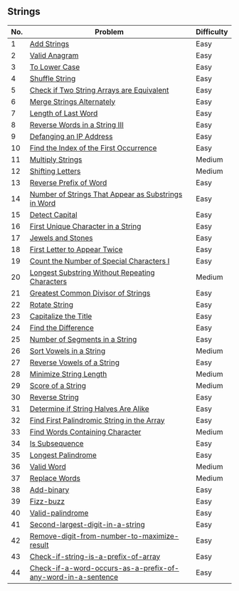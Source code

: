 
## Strings

| No.  | Problem                                           | Difficulty |
|----|---------------------------------------------------|------------|
| 1  | [Add Strings](https://leetcode.com/problems/add-strings/)                                               | Easy       |
| 2  | [Valid Anagram](https://leetcode.com/problems/valid-anagram/)                                           | Easy       |
| 3  | [To Lower Case](https://leetcode.com/problems/to-lower-case/)                                           | Easy       |
| 4  | [Shuffle String](https://leetcode.com/problems/shuffle-string/)                                         | Easy       |
| 5  | [Check if Two String Arrays are Equivalent](https://leetcode.com/problems/check-if-two-string-arrays-are-equivalent/) | Easy |
| 6  | [Merge Strings Alternately](https://leetcode.com/problems/merge-strings-alternately/)                   | Easy       |
| 7  | [Length of Last Word](https://leetcode.com/problems/length-of-last-word/)                               | Easy       |
| 8  | [Reverse Words in a String III](https://leetcode.com/problems/reverse-words-in-a-string-iii/)           | Easy       |
| 9  | [Defanging an IP Address](https://leetcode.com/problems/defanging-an-ip-address/)                       | Easy       |
| 10 | [Find the Index of the First Occurrence](https://leetcode.com/problems/find-the-index-of-the-first-occurrence/) | Easy |
| 11 | [Multiply Strings](https://leetcode.com/problems/multiply-strings/)                                     | Medium     |
| 12 | [Shifting Letters](https://leetcode.com/problems/shifting-letters/)                                     | Medium     |
| 13 | [Reverse Prefix of Word](https://leetcode.com/problems/reverse-prefix-of-word/)                         | Easy       |
| 14 | [Number of Strings That Appear as Substrings in Word](https://leetcode.com/problems/number-of-strings-that-appear-as-substrings-in-word/) | Easy |
| 15 | [Detect Capital](https://leetcode.com/problems/detect-capital/)                                         | Easy       |
| 16 | [First Unique Character in a String](https://leetcode.com/problems/first-unique-character-in-a-string/) | Easy       |
| 17 | [Jewels and Stones](https://leetcode.com/problems/jewels-and-stones/)                                   | Easy       |
| 18 | [First Letter to Appear Twice](https://leetcode.com/problems/first-letter-to-appear-twice/)             | Easy       |
| 19 | [Count the Number of Special Characters I](https://leetcode.com/problems/count-the-number-of-special-characters-i/) | Easy |
| 20 | [Longest Substring Without Repeating Characters](https://leetcode.com/problems/longest-substring-without-repeating-characters/) | Medium |
| 21 | [Greatest Common Divisor of Strings](https://leetcode.com/problems/greatest-common-divisor-of-strings/) | Easy       |
| 22 | [Rotate String](https://leetcode.com/problems/rotate-string/)                                           | Easy       |
| 23 | [Capitalize the Title](https://leetcode.com/problems/capitalize-the-title/)                             | Easy       |
| 24 | [Find the Difference](https://leetcode.com/problems/find-the-difference/)                               | Easy       |
| 25 | [Number of Segments in a String](https://leetcode.com/problems/number-of-segments-in-a-string/)           | Easy       |
| 26 | [Sort Vowels in a String](https://leetcode.com/problems/sort-vowels-in-a-string/)                       | Medium     |
| 27 | [Reverse Vowels of a String](https://leetcode.com/problems/reverse-vowels-of-a-string/)                   | Easy       |
| 28 | [Minimize String Length](https://leetcode.com/problems/minimize-string-length/)                           | Medium     |
| 29 | [Score of a String](https://leetcode.com/problems/score-of-a-string/)                                   | Medium     |
| 30 | [Reverse String](https://leetcode.com/problems/reverse-string/)                                         | Easy       |
| 31 | [Determine if String Halves Are Alike](https://leetcode.com/problems/determine-if-string-halves-are-alike/) | Easy |
| 32 | [Find First Palindromic String in the Array](https://leetcode.com/problems/find-first-palindromic-string-in-the-array/) | Easy |
| 33 | [Find Words Containing Character](https://leetcode.com/problems/find-words-containing-character/)         | Medium     |
| 34 | [Is Subsequence](https://leetcode.com/problems/is-subsequence/)                                         | Easy       |
| 35 | [Longest Palindrome](https://leetcode.com/problems/longest-palindrome/)                                 | Easy       |
| 36 | [Valid Word](https://leetcode.com/problems/valid-word/)                                                 | Medium     |
| 37 | [Replace Words](https://leetcode.com/problems/replace-words/)                                           | Medium     |
| 38 | [Add-binary](https://leetcode.com/problems/add-binary/)                                           | Easy    |
| 39 | [Fizz-buzz](https://leetcode.com/problems/fizz-buzz/)                                           | Easy    |
| 40 | [Valid-palindrome](https://leetcode.com/problems/valid-palindrome/)                                           | Easy    |
| 41 | [Second-largest-digit-in-a-string](https://leetcode.com/problems/second-largest-digit-in-a-string/)            | Easy    |
| 42 | [Remove-digit-from-number-to-maximize-result](https://leetcode.com/problems/remove-digit-from-number-to-maximize-result/)            | Easy    |
| 43 | [Check-if-string-is-a-prefix-of-array](https://leetcode.com/problems/check-if-string-is-a-prefix-of-array/)  | Easy    |
| 44 | [Check-if-a-word-occurs-as-a-prefix-of-any-word-in-a-sentence](https://leetcode.com/problems/check-if-a-word-occurs-as-a-prefix-of-any-word-in-a-sentence/)  | Easy    |
